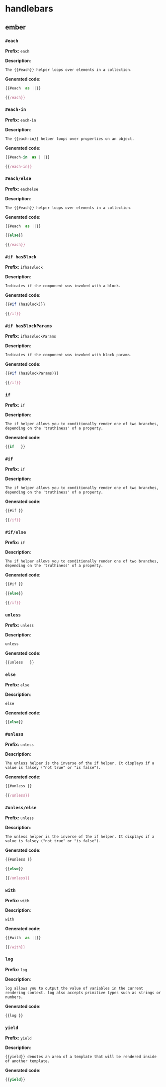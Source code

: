 # handlebars
## ember
### `#each`
**Prefix:** `each`

**Description**:
```
The {{#each}} helper loops over elements in a collection.
```
**Generated code**:
```js
{{#each  as ||}}
	
{{/each}}
```
### `#each-in`
**Prefix:** `each-in`

**Description**:
```
The {{each-in}} helper loops over properties on an object.
```
**Generated code**:
```js
{{#each-in  as | |}}
	
{{/each-in}}
```
### `#each/else`
**Prefix:** `eachelse`

**Description**:
```
The {{#each}} helper loops over elements in a collection.
```
**Generated code**:
```js
{{#each  as ||}}
	
{{else}}
	
{{/each}}
```
### `#if hasBlock`
**Prefix:** `ifhasBlock`

**Description**:
```
Indicates if the component was invoked with a block.
```
**Generated code**:
```js
{{#if (hasBlock)}}
	
{{/if}}
```
### `#if hasBlockParams`
**Prefix:** `ifhasBlockParams`

**Description**:
```
Indicates if the component was invoked with block params.
```
**Generated code**:
```js
{{#if (hasBlockParams)}}
	
{{/if}}
```
### `if`
**Prefix:** `if`

**Description**:
```
The if helper allows you to conditionally render one of two branches, depending on the 'truthiness' of a property.
```
**Generated code**:
```js
{{if   }}
```
### `#if`
**Prefix:** `if`

**Description**:
```
The if helper allows you to conditionally render one of two branches, depending on the 'truthiness' of a property.
```
**Generated code**:
```js
{{#if }}
	
{{/if}}
```
### `#if/else`
**Prefix:** `if`

**Description**:
```
The if helper allows you to conditionally render one of two branches, depending on the 'truthiness' of a property.
```
**Generated code**:
```js
{{#if }}
	
{{else}}
	
{{/if}}
```
### `unless`
**Prefix:** `unless`

**Description**:
```
unless
```
**Generated code**:
```js
{{unless   }}
```
### `else`
**Prefix:** `else`

**Description**:
```
else
```
**Generated code**:
```js
{{else}}
```
### `#unless`
**Prefix:** `unless`

**Description**:
```
The unless helper is the inverse of the if helper. It displays if a value is falsey ("not true" or "is false"). 
```
**Generated code**:
```js
{{#unless }}
	
{{/unless}}
```
### `#unless/else`
**Prefix:** `unless`

**Description**:
```
The unless helper is the inverse of the if helper. It displays if a value is falsey ("not true" or "is false"). 
```
**Generated code**:
```js
{{#unless }}
	
{{else}}
	
{{/unless}}
```
### `with`
**Prefix:** `with`

**Description**:
```
with
```
**Generated code**:
```js
{{#with  as ||}}
	
{{/with}}
```
### `log`
**Prefix:** `log`

**Description**:
```
log allows you to output the value of variables in the current rendering context. log also accepts primitive types such as strings or numbers.
```
**Generated code**:
```js
{{log }}
```
### `yield`
**Prefix:** `yield`

**Description**:
```
{{yield}} denotes an area of a template that will be rendered inside of another template.
```
**Generated code**:
```js
{{yield}}
```